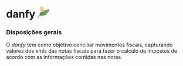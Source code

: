 # danfy <img src="icon.png" alt="logo" style="width: 2rem;"/>

### Disposições gerais

O *danfy* tem como objetivo conciliar movimentos fiscais, capturando valores dos xmls das notas fiscais para fazer o calculo de impostos de acordo com as informações contidas nas notas.

